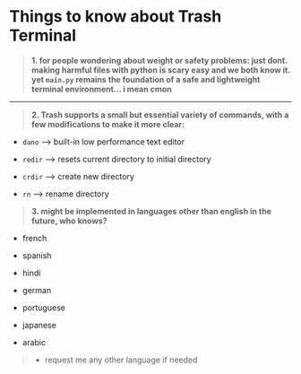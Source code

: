 # Things to know about Trash Terminal
> **1. for people wondering about weight or safety problems: just dont. making harmful files with python is scary easy and we both know it. yet `main.py` remains the foundation of a safe and lightweight terminal environment... i mean cmon**

---

> **2. Trash supports a small but essential variety of commands, with a few modifications to make it more clear:**

- `dano` --> built-in low performance text editor

- `redir` --> resets current directory to initial directory

- `crdir` --> create new directory

- `rn` --> rename directory

> **3. might be implemented in languages other than english in the future, who knows?**
- french

- spanish

- hindi

- german

- portuguese

- japanese

- arabic

> + request me any other language if needed
